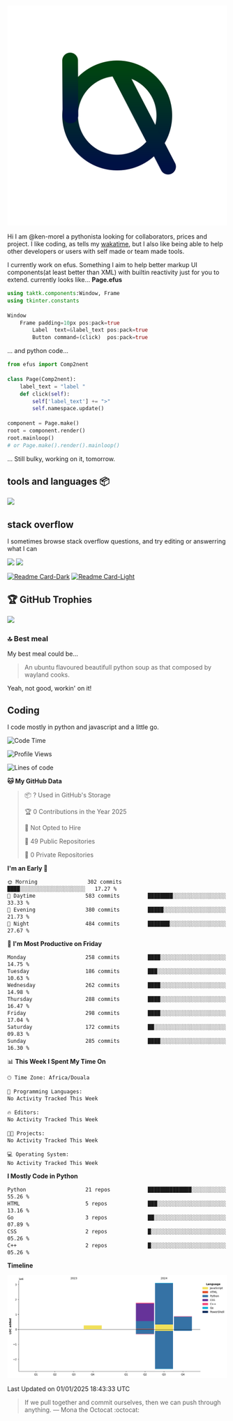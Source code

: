 ![My logo](ama.svg)

Hi I am @ken-morel a pythonista looking for collaborators, prices and project.
I like coding, as tells my [wakatime](https://wakatime.com/@kenmorel), but I also like being able to help
other developers or users with self made or team made tools.

I currently work on efus. Something I aim to help better markup UI components(at least better than XML) with builtin reactivity just for you to extend.
currently looks like...
**Page.efus**
```julia
using taktk.components:Window, Frame
using tkinter.constants

Window
    Frame padding=10px pos:pack=true
        Label  text=&label_text pos:pack=true
        Button command=(click)  pos:pack=true
```
... and python code...
```python
from efus import Comp2nent

class Page(Comp2nent):
    label_text = "label "
    def click(self):
        self['label_text'] += ">"
        self.namespace.update()

component = Page.make()
root = component.render()
root.mainloop()
# or Page.make().render().mainloop()
```

... Still bulky, working on it, tomorrow.

## tools and languages 📦

![](https://skillicons.dev/icons?i=py,sublime,ubuntu,regex,svg,c,sass,html,js,discord,git,arduino,github,githubactions,gmail,stackoverflow,svelte,md,bash,powershell,mongodb,nodejs,npm&perline=3)

## stack overflow

I sometimes browse stack overflow questions, and try editing or answerring what I can

[![](https://stackoverflow.com/users/flair/22719308.png?theme=dark&cache=300#gh-dark-mode-only)](https://stackoverflow.com/users/22719308/ken-morel#gh-dark-mode-only)
[![](https://stackoverflow.com/users/flair/22719308.png?theme=light&cache=300#gh-light-mode-only)](https://stackoverflow.com/users/22719308/ken-morel#gh-light-mode-only)
<!--## gists
[![Gist Card-Dark](https://ken-morel-stats.vercel.app/api/gist?id=aa1e2aab3af5162a7fc10540d4c6b014&theme=nord&bg_color=00114455&hide_border=true&border_radius=20#gh-dark-mode-only)](https://gist.github.com/ken-morel/aa1e2aab3af5162a7fc10540d4c6b014#gh-dark-mode-only)
[![Gist Card-Light](https://ken-morel-stats.vercel.app/api/gist?id=aa1e2aab3af5162a7fc10540d4c6b014&theme=view&bg_color=aabbff33&hide_border=true&border_radius=20#gh-light-mode-only)](https://gist.github.com/ken-morel/aa1e2aab3af5162a7fc10540d4c6b014#gh-light-mode-only)
-->

[![Readme Card-Dark](https://github-readme-stats.vercel.app/api/pin/?username=ken-morel&repo=gama&theme=nord&bg_color=55114455&hide_border=true&border_radius=20#gh-dark-mode-only)](https://github.com/ken-morel/pyoload#gh-dark-mode-only)
[![Readme Card-Light](https://github-readme-stats.vercel.app/api/pin/?username=ken-morel&repo=gama&theme=view&bg_color=ffaaee33&hide_border=true&border_radius=20#gh-light-mode-only)](https://github.com/ken-morel/pyoload#gh-light-mode-only)

## 🏆 GitHub Trophies
![](https://github-profile-trophy.vercel.app/?username=ken-morel&theme=monokai&bg_color=00554455&column=3&margin-w=10&no-frame=true)

### 🔝 Best meal
My best meal could be...

> An ubuntu flavoured beautifull python soup as that composed by wayland cooks.

Yeah, not good, workin' on it!

<!--![](https://github-contributor-stats.vercel.app/api?username=ken-morel&limit=5&theme=nord&combine_all_yearly_contributions=true&border_radius=20&bg_color=22441155&border_radius=20&hide_border=true)
<div align="center">
    <a href="https://github.com/ken-morel">
        <img src="https://github-readme-activity-graph.vercel.app/graph?username=ken-morel&theme=react-dark&hide_border=true&hide_title=false&area=true&custom_title=Total%20contribution%20graph%20in%20all%20repo" width="96%" alt="activity graph">
    </a>
</div>-->



## Coding
I code mostly in python and javascript and a little go.

<!--START_SECTION:waka-->
![Code Time](http://img.shields.io/badge/Code%20Time-544%20hrs%2026%20mins-blue)

![Profile Views](http://img.shields.io/badge/Profile%20Views-7-blue)

![Lines of code](https://img.shields.io/badge/From%20Hello%20World%20I%27ve%20Written-6.0%20million%20lines%20of%20code-blue)

**🐱 My GitHub Data** 

> 📦 ? Used in GitHub's Storage 
 > 
> 🏆 0 Contributions in the Year 2025
 > 
> 🚫 Not Opted to Hire
 > 
> 📜 49 Public Repositories 
 > 
> 🔑 0 Private Repositories 
 > 
**I'm an Early 🐤** 

```text
🌞 Morning                302 commits         ████░░░░░░░░░░░░░░░░░░░░░   17.27 % 
🌆 Daytime                583 commits         ████████░░░░░░░░░░░░░░░░░   33.33 % 
🌃 Evening                380 commits         █████░░░░░░░░░░░░░░░░░░░░   21.73 % 
🌙 Night                  484 commits         ███████░░░░░░░░░░░░░░░░░░   27.67 % 
```
📅 **I'm Most Productive on Friday** 

```text
Monday                   258 commits         ████░░░░░░░░░░░░░░░░░░░░░   14.75 % 
Tuesday                  186 commits         ███░░░░░░░░░░░░░░░░░░░░░░   10.63 % 
Wednesday                262 commits         ████░░░░░░░░░░░░░░░░░░░░░   14.98 % 
Thursday                 288 commits         ████░░░░░░░░░░░░░░░░░░░░░   16.47 % 
Friday                   298 commits         ████░░░░░░░░░░░░░░░░░░░░░   17.04 % 
Saturday                 172 commits         ██░░░░░░░░░░░░░░░░░░░░░░░   09.83 % 
Sunday                   285 commits         ████░░░░░░░░░░░░░░░░░░░░░   16.30 % 
```


📊 **This Week I Spent My Time On** 

```text
🕑︎ Time Zone: Africa/Douala

💬 Programming Languages: 
No Activity Tracked This Week

🔥 Editors: 
No Activity Tracked This Week

🐱‍💻 Projects: 
No Activity Tracked This Week

💻 Operating System: 
No Activity Tracked This Week
```

**I Mostly Code in Python** 

```text
Python                   21 repos            ██████████████░░░░░░░░░░░   55.26 % 
HTML                     5 repos             ███░░░░░░░░░░░░░░░░░░░░░░   13.16 % 
Go                       3 repos             ██░░░░░░░░░░░░░░░░░░░░░░░   07.89 % 
CSS                      2 repos             █░░░░░░░░░░░░░░░░░░░░░░░░   05.26 % 
C++                      2 repos             █░░░░░░░░░░░░░░░░░░░░░░░░   05.26 % 
```



**Timeline**

![Lines of Code chart](https://raw.githubusercontent.com/ken-morel/ken-morel/main/assets/bar_graph.png)


 Last Updated on 01/01/2025 18:43:33 UTC
<!--END_SECTION:waka-->
<!--### I call you number:
![Visitor Count](https://profile-counter.glitch.me/{ken-morel}/count.svg)
![](https://komarev.com/ghpvc/?username=ken-morel&color=553300&style=flat&label=views)
-->
> If we pull together and commit ourselves, then we can push through anything.
— Mona the Octocat :octocat:
